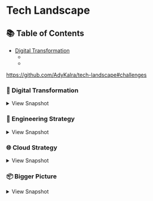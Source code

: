 # Tech Landscape
## 📚 Table of Contents
* [Digital Transformation](https://github.com/AdyKalra/tech-landscape/blob/master/README.md#-digital-transformation)
  * []()
  * []()


https://github.com/AdyKalra/tech-landscape#challenges



### 🔧 Digital Transformation
<details>
<summary>View Snapshot</summary>

#### Challenges 
|  Name |  Summary | Details  | Use cases |  
|:-:    |:-:       |:-:       |:-:        |  
| Stackshare tools | All the best open source and Software as a Service (SaaS) tools in one place | [Stackshare tools](https://stackshare.io/categories) | quick snapshot while making decisions |
| | | []() | **** **** **** |


#### Operating Model 
|  Name |  Summary | Details  | Use cases |  
|:-:    |:-:       |:-:       |:-:        |  
| | | []() | **** **** **** |
| | | []() | **** **** **** |


</details>

### 📃 Engineering Strategy
<details>
<summary>View Snapshot</summary>


#### Tools / Practices 
|  Name |  Summary | Details  | Use cases |  
|:-:    |:-:       |:-:       |:-:        |  
| | | []() | **** **** **** |
| | | []() | **** **** **** |

#### Ideas Techniques 
|  Name |  Summary | Details  | Use cases |  
|:-:    |:-:       |:-:       |:-:        |  
| | | []() | **** **** **** |
| | | []() | **** **** **** |

#### Challenges
|  Name |  Summary | Details  | Use cases |  
|:-:    |:-:       |:-:       |:-:        |  
| | | []() | **** **** **** |
| | | []() | **** **** **** |


</details>

### 🌐 Cloud Strategy
<details>
<summary>View Snapshot</summary>
  
#### Tools 
|  Name |  Summary | Details  | Use cases |  
|:-:    |:-:       |:-:       |:-:        |  
|serverless cdk patterns|ll of the official AWS Serverless architecture patterns built with CDK for developers to use.|[cdk patterns](https://github.com/cdk-patterns/serverless)| SensibleDeafults for Patterns used |
| awesome-cloudformation | A curated list of resources and projects for working with AWS CloudFormation. https://aws.amazon.com/cloudformation/ | [cloudformation](https://github.com/aws-cloudformation/awesome-cloudformation) | cloud formation catalouge |
| Design Patterns | collection of solutions and design ideas for using AWS cloud technology to solve common systems design problems | [Design Patterns](http://en.clouddesignpattern.org/index.php/Main_Page) | sensible defaults Design Patterns / catalouge |
| this-is-my-architecture | Innovative cloud architectures from AWS partners and customers | [this-is-my-architecture](https://aws.amazon.com/this-is-my-architecture/?sc_channel=EL&sc_campaign=Explainer_2017_vid&sc_medium=YouTube&sc_content=video942&sc_detail=EXPLAINER&sc_country=US&tma.sort-by=item.additionalFields.airDate&tma.sort-order=desc) | Clarity of bigger picture within Org |

#### Ideas Techniques 
|  Name |  Summary | Details  | Use cases |  
|:-:    |:-:       |:-:       |:-:        |  
| | | []() | **** **** **** |
| | | []() | **** **** **** |

</details>

### 📦 Bigger Picture 
<details>
<summary>View Snapshot</summary>
  
#### People
|  Name |  Summary | Details  | Use cases |  
|:-:    |:-:       |:-:       |:-:        |  
| | | []() | **** **** **** |
| | | []() | **** **** **** |

#### Engineering
|  Name |  Summary | Details  | Use cases |  
|:-:    |:-:       |:-:       |:-:        |  
| **Testing** Roadmap | Test Plan template, testing startegies, testing types, TDD , automation - mobile , web , API , contrct testing Packt| [Testing Raodmap](https://github.com/anas-qa/Quality-Assurance-Road-Map) | **Testing Pyramid , Gap Analysis , Customer Insights , E2E regression suite** |
| **Front end Development** Roadmap| concepts - hoisting, event bubbling, scope prototype, shadow DOM. package managers - npm, yarn. CSS, BEM, Saas, Postcss.build tools - npm nuild, module bundlers webpack, linters and formatters, React Angualr Vue, modern css, css frameworks - reactstrap, mterialUI, Testing - Jest Cypress Mocha Chai. Progressive TypeScript, Server Side Rendering , GraphQL. ReactNative , Flutter , Static site generators  | [Front-end Roadmap](https://github.com/kamranahmedse/developer-roadmap) | **** **** **** |
| **Back end Development** Roadmap| C#, Java, Go, Python. Realational , NoSQL , Data Sharding , Replication , CAP. Authentication Oauth, token , JWT, SAML. apis - JSON, SOAP. Caching - DNS , serverside, clientside - Redis, MemCached. Design practices - GOF , DDD , TDD , SOLID, KISS , YAGNI, DRY. Architectural patterns - Microservices, SOA, Serverless. Messagebrokers , RabbitMQ , Kafka. Containers - Docker , GarphQL, Neo4j.     | [Back-end Roadmap](https://github.com/kamranahmedse/developer-roadmap) | **** **** **** |
| **DevOps** Roadmap| Pytho, Ruby , NodeJS. initd, systemd. OS - Linus , FreeBSD. Terminal - maniupaltion tools,, BASH, vim, network. Protocosl - http, ftp, ssh. Reverseproxy, Caching server, Forward Proxy , Load balancer, firewall. Webserver - Nginx, Service Mesh - Istio. Containers, Config mgmt, container orchestration, Infra provisioning. CI/CD tools, Infra monitoring - Prometheus , Nagios, Grafana. Appln Monitoring - NewRelic , AppDynamics. Log Mgmt - Elastic stalk, splunk sumo. Cloud - AWS , GCP, Azure. Cloud Design Patterns - Availability , Data Management.  | [Devops Roadmap](https://github.com/kamranahmedse/developer-roadmap) | **** **** **** |
|**Andoid Development** |Kotlin , Java | [android](https://roadmap.sh/android) | **** **** **** |
| **all Reference Roadmaps**| roadmaps on web | [engineering roadmaps](https://roadmap.sh/) | **** **** **** |
| Google Engineering practices | Google has many generalized engineering practices that cover all languages and all projects. These documents represent our collective experience of various best practices that we have developed over time. | [Google Engineering practices](https://github.com/google/eng-practices) | Sensible Deafults template for practices |
| 20 patterns to watch for in your engineering team | teamd and IC patterns | [patterns in teams and ICs](https://www.pluralsight.com/product/flow/20-patterns) | tools like flow and decision making |

</details>
